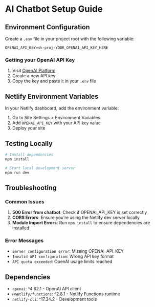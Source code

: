 # AI Chatbot Setup Guide

## Environment Configuration

Create a `.env` file in your project root with the following variable:

```
OPENAI_API_KEY=sk-proj-YOUR_OPENAI_API_KEY_HERE
```

### Getting your OpenAI API Key

1. Visit [OpenAI Platform](https://platform.openai.com/api-keys)
2. Create a new API key
3. Copy the key and paste it in your `.env` file

## Netlify Environment Variables

In your Netlify dashboard, add the environment variable:

1. Go to Site Settings > Environment Variables
2. Add `OPENAI_API_KEY` with your API key value
3. Deploy your site

## Testing Locally

```bash
# Install dependencies
npm install

# Start local development server
npm run dev
```

## Troubleshooting

### Common Issues

1. **500 Error from chatbot**: Check if OPENAI_API_KEY is set correctly
2. **CORS Errors**: Ensure you're using the Netlify dev server locally
3. **Module Import Errors**: Run `npm install` to ensure dependencies are installed

### Error Messages

- `Server configuration error`: Missing OPENAI_API_KEY
- `Invalid API configuration`: Wrong API key format
- `API quota exceeded`: OpenAI usage limits reached

## Dependencies

- `openai`: ^4.62.1 - OpenAI API client
- `@netlify/functions`: ^2.8.1 - Netlify Functions runtime
- `netlify-cli`: ^17.34.2 - Development tools
